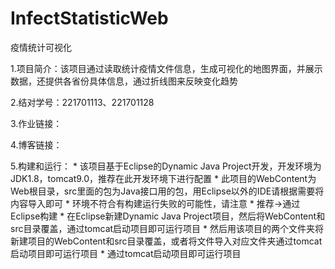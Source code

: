 # InfectStatisticWeb
疫情统计可视化

1.项目简介：该项目通过读取统计疫情文件信息，生成可视化的地图界面，并展示数据，还提供各省份具体信息，通过折线图来反映变化趋势

2.结对学号：221701113、221701128

3.作业链接：[](https://edu.cnblogs.com/campus/fzu/2020SPRINGS/homework/10460)

4.博客链接：[](https://www.cnblogs.com/bkmemory/p/12494139.html)

5.构建和运行：
     * 该项目基于Eclipse的Dynamic Java Project开发，开发环境为JDK1.8，tomcat9.0，推荐在此开发环境下进行配置
     * 此项目的WebContent为Web根目录，src里面的包为Java接口用的包，用Eclipse以外的IDE请根据需要将内容导入即可
     * 环境不符合有构建运行失败的可能性，请注意
     * 推荐->通过Eclipse构建
          * 在Eclipse新建Dynamic Java Project项目，然后将WebContent和src目录覆盖，通过tomcat启动项目即可运行项目
          * 然后用该项目的两个文件夹将新建项目的WebContent和src目录覆盖，或者将文件导入对应文件夹通过tomcat启动项目即可运行项目
          * 通过tomcat启动项目即可运行项目